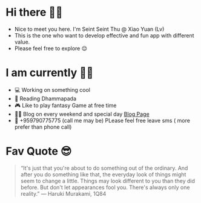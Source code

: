 # Hi there 🙏🏻

- Nice to meet you here. I'm Seint Seint Thu @ Xiao Yuan (Lv)
- This is the one who want to develop effective and fun app with different value. 
- Please feel free to explore 😌

# I am currently 🧙🏻

* 💻 Working on something cool
* 📕 Reading Dhammapada
* 🎮 Like to play fantasy Game at free time
* ✍🏻 Blog on every weekend and special day <a href="[xiaoyuanlv.blog](https://xiaoyuanlv.blogspot.com/)" name="xiaoyuanlv">Blog Page</a>
* 📱 +959790775775 (call me may be) PLease  feel free leave sms ( more prefer than phone call) 

# Fav Quote 😎

  >“It's just that you're about to do something out of the ordinary. And after you do something like that, the everyday look of things might seem to change a little. Things may look different to you than they did before. But don't let appearances fool you. There's always only one reality.”
― Haruki Murakami, 1Q84
